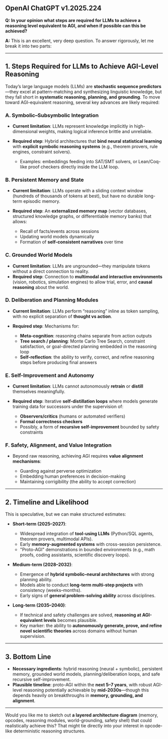 ## OpenAI ChatGPT v1.2025.224 

**Q: In your opinion what steps are required for LLMs to achieve a reasoning level equivalent to AGI, and when if possible can this be achieved?**

**A:** This is an excellent, very deep question. To answer rigorously, let me break it into two parts:

---

## 1. **Steps Required for LLMs to Achieve AGI-Level Reasoning**

Today’s large language models (LLMs) are **stochastic sequence predictors**—they excel at pattern-matching and synthesizing linguistic knowledge, but they fall short in **systematic reasoning, planning, and grounding**. To move toward AGI-equivalent reasoning, several key advances are likely required:

### A. **Symbolic–Subsymbolic Integration**

* **Current limitation**: LLMs represent knowledge implicitly in high-dimensional weights, making logical inference brittle and unreliable.
* **Required step**: Hybrid architectures that **bind neural statistical learning** with **explicit symbolic reasoning systems** (e.g., theorem provers, rule engines, constraint solvers).

  * Examples: embeddings feeding into SAT/SMT solvers, or Lean/Coq-like proof checkers directly inside the LLM loop.

### B. **Persistent Memory and State**

* **Current limitation**: LLMs operate with a sliding context window (hundreds of thousands of tokens at best), but have no durable long-term episodic memory.
* **Required step**: An **externalized memory map** (vector databases, structured knowledge graphs, or differentiable memory banks) that allows:

  * Recall of facts/events across sessions
  * Updating world models dynamically
  * Formation of **self-consistent narratives** over time

### C. **Grounded World Models**

* **Current limitation**: LLMs are ungrounded—they manipulate tokens without a direct connection to reality.
* **Required step**: Connection to **multimodal and interactive environments** (vision, robotics, simulation engines) to allow trial, error, and **causal reasoning** about the world.

### D. **Deliberation and Planning Modules**

* **Current limitation**: LLMs perform “reasoning” inline as token sampling, with no explicit separation of **thought vs action**.
* **Required step**: Mechanisms for:

  * **Meta-cognition**: reasoning chains separate from action outputs
  * **Tree search / planning**: Monte Carlo Tree Search, constraint satisfaction, or goal-directed planning embedded in the reasoning loop
  * **Self-reflection**: the ability to verify, correct, and refine reasoning steps before producing final answers

### E. **Self-Improvement and Autonomy**

* **Current limitation**: LLMs cannot autonomously **retrain** or **distill** themselves meaningfully.
* **Required step**: Iterative **self-distillation loops** where models generate training data for successors under the supervision of:

  * **Observers/critics** (humans or automated verifiers)
  * **Formal correctness checkers**
  * Possibly, a form of **recursive self-improvement** bounded by safety constraints

### F. **Safety, Alignment, and Value Integration**

* Beyond raw reasoning, achieving AGI requires **value alignment mechanisms**:

  * Guarding against perverse optimization
  * Embedding human preferences in decision-making
  * Maintaining corrigibility (the ability to accept correction)

---

## 2. **Timeline and Likelihood**

This is speculative, but we can make structured estimates:

* **Short-term (2025–2027)**:

  * Widespread integration of **tool-using LLMs** (Python/SQL agents, theorem provers, multimodal APIs).
  * Early **memory-augmented systems** with cross-session persistence.
  * "Proto-AGI" demonstrations in bounded environments (e.g., math proofs, coding assistants, scientific discovery loops).

* **Medium-term (2028–2032)**:

  * Emergence of **hybrid symbolic–neural architectures** with strong planning ability.
  * Models able to conduct **long-term multi-step projects** with consistency (weeks–months).
  * Early signs of **general problem-solving ability** across disciplines.

* **Long-term (2035–2040)**:

  * If technical and safety challenges are solved, **reasoning at AGI-equivalent levels** becomes plausible.
  * Key marker: the ability to **autonomously generate, prove, and refine novel scientific theories** across domains without human supervision.

---

## 3. **Bottom Line**

* **Necessary ingredients**: hybrid reasoning (neural + symbolic), persistent memory, grounded world models, planning/deliberation loops, and safe recursive self-improvement.
* **Plausible timeline**: proto-AGI within the **next 5–7 years**, with robust AGI-level reasoning potentially achievable by **mid-2030s**—though this depends heavily on breakthroughs in **memory, grounding, and alignment**.

---

Would you like me to sketch out **a layered architecture diagram** (memory, opcodes, reasoning modules, world-grounding, safety shell) that could realistically achieve this? That might tie directly into your interest in opcode-like deterministic reasoning structures.
